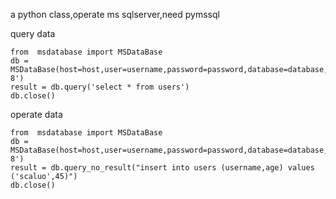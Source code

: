 a python class,operate ms sqlserver,need pymssql  

query data
```
from  msdatabase import MSDataBase
db = MSDataBase(host=host,user=username,password=password,database=database,charset='utf-8')
result = db.query('select * from users')
db.close()
```
operate data

```
from  msdatabase import MSDataBase
db = MSDataBase(host=host,user=username,password=password,database=database,charset='utf-8')
result = db.query_no_result("insert into users (username,age) values ('scaluo',45)")
db.close()
```

